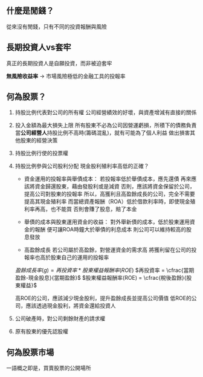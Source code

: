
## 什麼是閒錢？
從來沒有閒錢，只有不同的投資報酬與風險

## 長期投資人vs套牢
真正的長期投資人是自願投資，而非被迫套牢

**無風險收益率** -> 市場風險極低的金融工具的投報率

## 何為股票？
1. 持股比例代表對公司的所有權
   公司經營績效的好壞，與資產增減有直接的關係
2. 投入金額為最大損失上限
   所有股東不必為公司因營運虧損，所積下的債務負責
   當**公司經營人**持股比例不高時(籌碼混亂)，就有可能為了個人利益
   做出損害其他股東的經營決策
3. 持股比例行使的投票權
  
4. 持股比例參與公司股利分配
   現金股利殖利率高低的正確？
	*  資金運用的投報率與舉債成本：
      若投報率低於舉債成本，應先還債
	  再來應該將資金歸還股東，藉由發股利或是減資
	  否則，應該將資金保留於公司，提高公司對股東的投報率
	  所以，高獲利且高盈餘成長的公司，完全不需要提高其現金殖利率
	  而當總資產報酬（ROA）低於借款利率時，即使現金殖利率再高，也不能買
	  否則會賺了股息，賠了本金  
      
	* 舉債的成本與股東運用資金的收益：
   對外舉新債的成本，低於股東運用資金的報酬
   便可讓ROA時鐘大於舉債的利息成本
   則公司可以維持較高的股息發放
    * 高盈餘成長
   若公司屬於高盈餘，對營運資金的需求高
   將獲利留在公司的投報率也高於股東自己的運用的投報率
   
   $盈餘成長率(g) = 再投資率*股東權益報酬率(ROE)$
   $再投資率 = \cfrac{當期盈餘-現金股息}{當期盈餘}$
   $股東權益報酬率(ROE) = \cfrac{稅後盈餘}{股東權益}$
   
   高ROE的公司，應該減少現金股利，提升盈餘成長並提高公司價值
   低ROE的公司，應該透過現金股利，將資金還給投資人
5. 公司破產時，對公司剩餘財產的請求權
6. 原有股東的優先認股權


## 何為股票市場
一語概之即是，買賣股票的公開場所

